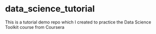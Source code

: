 # data_science_tutorial
This is a tutorial demo repo which I created to practice the Data Science Toolkit course from Coursera
